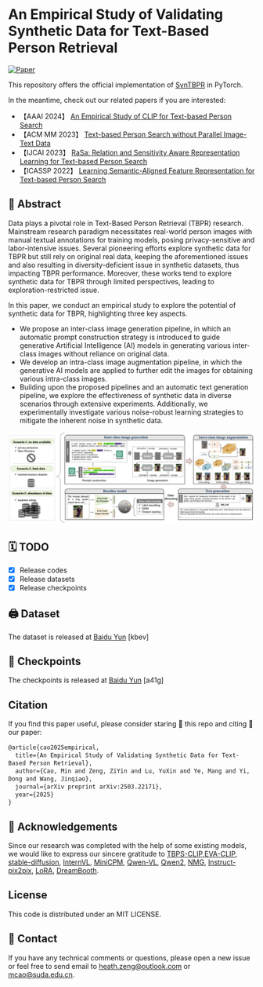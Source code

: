 <div>

# An Empirical Study of Validating Synthetic Data for Text-Based Person Retrieval
[![Paper](http://img.shields.io/badge/Paper-arxiv.2503.22171-FF6B6B.svg)](https://arxiv.org/pdf/2503.22171)
</div>

This repository offers the official implementation of [SynTBPR](https://arxiv.org/pdf/2503.22171) in PyTorch.

In the meantime, check out our related papers if you are interested:
+ 【AAAI 2024】 [An Empirical Study of CLIP for Text-based Person Search](https://arxiv.org/abs/2308.10045)
+ 【ACM MM 2023】 [Text-based Person Search without Parallel Image-Text Data](https://arxiv.org/abs/2305.12964)
+ 【IJCAI 2023】 [RaSa: Relation and Sensitivity Aware Representation Learning for Text-based Person Search](https://arxiv.org/abs/2305.13653)
+ 【ICASSP 2022】 [Learning Semantic-Aligned Feature Representation for Text-based Person Search](https://arxiv.org/abs/2112.06714)

## 📖 Abstract

Data plays a pivotal role in Text-Based Person Retrieval (TBPR) research. Mainstream research paradigm necessitates real-world person images with manual textual annotations for training models, posing privacy-sensitive and labor-intensive issues. Several pioneering efforts explore synthetic data for TBPR but still rely on original real data, keeping the aforementioned issues and also resulting in diversity-deficient issue in synthetic datasets, thus impacting TBPR performance. Moreover, these works tend to explore synthetic data for TBPR through limited perspectives, leading to exploration-restricted issue.

In this paper, we conduct an empirical study to explore the potential of synthetic data for TBPR, highlighting three key aspects.

- We propose an inter-class image generation pipeline, in which an automatic prompt construction strategy is introduced to guide generative Artificial Intelligence (AI) models in generating various inter-class images without reliance on original data. 
- We develop an intra-class image augmentation pipeline, in which the generative AI models are applied to further edit the images for obtaining various intra-class images. 
- Building upon the proposed pipelines and an automatic text generation pipeline, we explore the effectiveness of synthetic data in diverse scenarios through extensive experiments. Additionally, we experimentally investigate various noise-robust learning strategies to mitigate the inherent noise in synthetic data.

<img src="./imgs/method.jpg" alt="method" />

## 🗓️ TODO

- [x] Release codes
- [x] Release datasets
- [x] Release checkpoints

## 🖨 Dataset

The dataset is released at [Baidu Yun]( https://pan.baidu.com/s/1-n1t7dvHij7JqAAH9BAP9g?pwd=kbev) [kbev]

## 💾 Checkpoints

The checkpoints is released at [Baidu Yun](https://pan.baidu.com/s/1MFugiq7oGOZTUXBmI5L3PA?pwd=a41g) [a41g]



## Citation
If you find this paper useful, please consider staring 🌟 this repo and citing 📑 our paper:
```
@article{cao2025empirical,
  title={An Empirical Study of Validating Synthetic Data for Text-Based Person Retrieval},
  author={Cao, Min and Zeng, ZiYin and Lu, YuXin and Ye, Mang and Yi, Dong and Wang, Jinqiao},
  journal={arXiv preprint arXiv:2503.22171},
  year={2025}
}
```

## 🙏 Acknowledgements

Since our research was completed with the help of some existing models, we would like to express our sincere gratitude to [TBPS-CLIP](https://github.com/Flame-Chasers/TBPS-CLIP),[EVA-CLIP](https://github.com/baaivision/EVA/tree/master/EVA-CLIP), [stable-diffusion](https://github.com/CompVis/stable-diffusion), [InternVL](https://github.com/OpenGVLab/InternVL), [MiniCPM](https://github.com/OpenBMB/MiniCPM), [Qwen-VL](https://github.com/QwenLM/Qwen-VL), [Qwen2](https://qwenlm.github.io/blog/qwen2/), [NMG](https://github.com/hansam95/NMG), [Instruct-pix2pix](https://github.com/timothybrooks/instruct-pix2pix), [LoRA](https://github.com/microsoft/LoRA), [DreamBooth](https://github.com/google/dreambooth).

## License
This code is distributed under an MIT LICENSE.


## 📧 Contact

If you have any technical comments or questions, please open a new issue or feel free to send email to heath.zeng@outlook.com or mcao@suda.edu.cn.